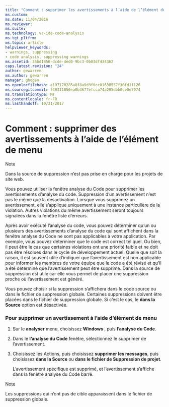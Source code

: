 ```yaml
---
title: "Comment : supprimer les avertissements à l’aide de l’élément de Menu | Documents Microsoft"
ms.custom: 
ms.date: 11/04/2016
ms.reviewer: 
ms.suite: 
ms.technology: vs-ide-code-analysis
ms.tgt_pltfrm: 
ms.topic: article
helpviewer_keywords:
- warnings, suppressing
- code analysis, suppressing warnings
ms.assetid: 36bd1850-dcde-4ed0-9bc3-0b83df434362
caps.latest.revision: "24"
author: gewarren
ms.author: gewarren
manager: ghogen
ms.openlocfilehash: a197170285a8f8a9d3f0cc01638557f30fd1f126
ms.sourcegitcommit: f40311056ea0b4677efcca74a285dbb0ce0e7974
ms.translationtype: MT
ms.contentlocale: fr-FR
ms.lasthandoff: 10/31/2017
---
```

# <a name="how-to-suppress-warnings-by-using-the-menu-item"></a>Comment : supprimer des avertissements à l’aide de l’élément de menu
> [!NOTE]
>  Dans la source de suppression n’est pas prise en charge pour les projets de site web.  
  
 Vous pouvez utiliser la fenêtre analyse du Code pour supprimer les avertissements d’analyse du code. Suppression d’un avertissement n’est pas le même que la désactivation. Lorsque vous supprimez un avertissement, elle s’applique uniquement à une instance particulière de la violation. Autres violations du même avertissement seront toujours signalées dans la fenêtre liste d’erreurs.  
  
 Après avoir exécuté l’analyse du code, vous pouvez déterminer qu’un ou plusieurs des avertissements d’analyse du code qui sont affichent dans la fenêtre analyse du Code ne sont pas applicables à votre application. Par exemple, vous pouvez déterminer que le code est correct tel quel. Ou bien, il peut être le cas que certaines violations ont une priorité faible et ne doit pas être résolues dans le cycle de développement actuel. Quelle que soit la raison, il est souvent utile d’indiquer que l’avertissement est non applicable pour informer les membres de votre équipe que le code a été révisé et qu’il a été déterminé que l’avertissement peut être supprimé. Dans la source de suppression est utile car elle vous permet de placer une suppression proche où l’avertissement est généré.  
  
 Vous pouvez choisir si la suppression s’affichera dans le code source ou dans le fichier de suppression globale. Certaines suppressions doivent être placées dans le fichier de suppression globale. Si c’est le cas, le **dans la Source** option est désactivée.  
  
### <a name="to-suppress-a-warning-by-using-menu-item"></a>Pour supprimer un avertissement à l’aide d’élément de menu  
  
1.  Sur le **analyser** menu, choisissez **Windows** , puis **l’analyse du Code**.  
  
2.  Dans le **l’analyse du Code** fenêtre, sélectionnez le supprimer de l’avertissement.  
  
3.  Choisissez les Actions, puis choisissez **supprimer les messages**, puis choisissez **dans la Source** ou **dans le fichier de Suppression de projet**.  
  
     L’avertissement spécifique est supprimé, et l’avertissement s’affiche dans la fenêtre analyse du Code barré.  
  
> [!NOTE]
>  Les suppressions qui n’ont pas de cible apparaissent dans le fichier de suppression globale.